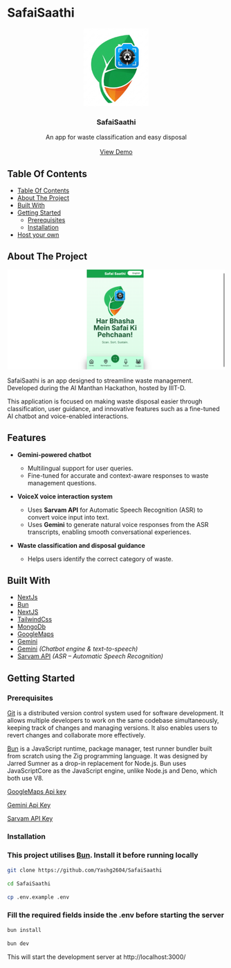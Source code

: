 # SafaiSaathi

<a href="https://github.com/Yashg2604/SafaiSaathi">
<p align="center">
  <img src="./public/safaisaathilogo.png" height="180px"/>
  </a>
<br/>
  <h3 align="center">SafaiSaathi</h3>




<div align="center" >

  </div>

  <p align="center">
     An app for waste classification and easy disposal
    <br/>
    <br/>
    <a href="https://www.youtube.com/watch?v=cXuOT-GMIVg">View Demo</a>
  </p>
</p>



## Table Of Contents

- [Table Of Contents](#table-of-contents)
- [About The Project](#about-the-project)
- [Built With](#built-with)
- [Getting Started](#getting-started)
  - [Prerequisites](#prerequisites)
  - [Installation](#installation)
- [Host your own](#host-your-own)

## About The Project
![image](https://github.com/Yashg2604/SafaiSaathi/blob/main/src/assets/homescreen.png)


SafaiSaathi is an app designed to streamline waste management. Developed during the AI Manthan Hackathon, hosted by IIIT-D.  

This application is focused on making waste disposal easier through classification, user guidance, and innovative features such as a fine-tuned AI chatbot and voice-enabled interactions.


## Features

- **Gemini-powered chatbot**  
  - Multilingual support for user queries.  
  - Fine-tuned for accurate and context-aware responses to waste management questions.  

- **VoiceX voice interaction system**  
  - Uses **Sarvam API** for Automatic Speech Recognition (ASR) to convert voice input into text.  
  - Uses **Gemini** to generate natural voice responses from the ASR transcripts, enabling smooth conversational experiences.

- **Waste classification and disposal guidance**  
  - Helps users identify the correct category of waste.  


## Built With

* [NextJs](https://nextjs.org)
* [Bun](https://bun.sh/)
* [NextJS](https://nextjs.org)
* [TailwindCss](https://tailwindcss.com/)
* [MongoDb](https://www.mongodb.com/)
* [GoogleMaps](https://www.google.com/maps/)
* [Gemini](https://gemini.google.com/)
* [Gemini](https://gemini.google.com/) *(Chatbot engine & text-to-speech)*  
* [Sarvam API](https://sarvam.ai/) *(ASR – Automatic Speech Recognition)*  


## Getting Started


### Prerequisites

<a href="https://git-scm.com/downloads" >Git</a> is a distributed version control system used for software development. It allows multiple developers to work on the same codebase simultaneously, keeping track of changes and managing versions. It also enables users to revert changes and collaborate more effectively.

<a href="https://bun.sh/">Bun</a> is a JavaScript runtime, package manager, test runner bundler built from scratch using the Zig programming language. It was designed by Jarred Sumner as a drop-in replacement for Node.js. Bun uses JavaScriptCore as the JavaScript engine, unlike Node.js and Deno, which both use V8.

<a href="https://developers.google.com/maps/documentation/javascript/get-api-key">GoogleMaps Api key</a>

<a href="https://makersuite.google.com/app/apikey">Gemini Api Key</a> 

<a href="https://sarvam.ai/">Sarvam API Key</a>  


### Installation


<h3> This project utilises <a href="https://bun.sh">Bun</a>. Install it before running locally</h3>

```bash
git clone https://github.com/Yashg2604/SafaiSaathi
```
```bash
cd SafaiSaathi
```
```bash
cp .env.example .env
```
<h3>Fill the required fields inside the .env before starting the server </h3>

```bash
bun install
```
```bash
bun dev
```
This will start the development server  at http://localhost:3000/



